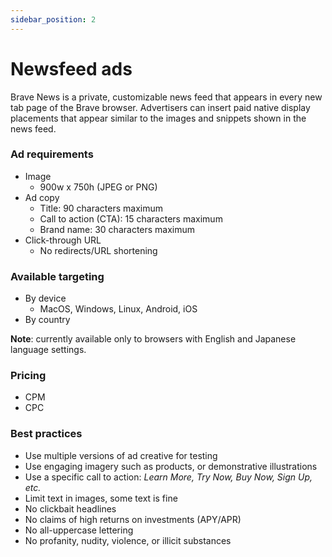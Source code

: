 ```yaml
---
sidebar_position: 2
---
```


# Newsfeed ads

Brave News is a private, customizable news feed that appears in every new tab page of the Brave browser. Advertisers can insert paid native display placements that appear similar to the images and snippets shown in the news feed.

### Ad requirements
- Image
  - 900w x 750h (JPEG or PNG)
- Ad copy
  - Title: 90 characters maximum
  - Call to action (CTA): 15 characters maximum
  - Brand name: 30 characters maximum
- Click-through URL
  - No redirects/URL shortening

### Available targeting
- By device
  - MacOS, Windows, Linux, Android, iOS
- By country

**Note**: currently available only to browsers with English and Japanese language settings.

### Pricing
- CPM
- CPC

### Best practices
- Use multiple versions of ad creative for testing
- Use engaging imagery such as products, or demonstrative illustrations
- Use a specific call to action: _Learn More, Try Now, Buy Now, Sign Up, etc._
- Limit text in images, some text is fine
- No clickbait headlines
- No claims of high returns on investments (APY/APR)
- No all-uppercase lettering
- No profanity, nudity, violence, or illicit substances
